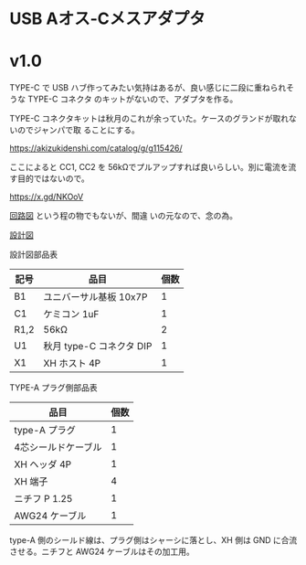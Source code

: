 # USB Aオス-Cメスアダプタ

# v1.0

TYPE-C で USB ハブ作ってみたい気持はあるが、良い感じに二段に重ねられそうな TYPE-C コネクタ
のキットがないので、アダプタを作る。

TYPE-C コネクタキットは秋月のこれが余っていた。ケースのグランドが取れないのでジャンパで取
ることにする。

https://akizukidenshi.com/catalog/g/g115426/

ここによると CC1, CC2 を 56kΩでプルアップすれば良いらしい。別に電流を流す目的ではないので。

https://x.gd/NKOoV

[回路図](./kicad/AosuCmesuAdaptor1.0/AosuCmesuAdaptor1.0.pdf) という程の物でもないが、間違
いの元なので、念の為。

[設計図](./librecad/AosuCmesuAdaptor1.0.pdf)

設計図部品表

| 記号 | 品目 | 個数 |
| ---  | ---  | ---  |
| B1   | ユニバーサル基板 10x7P | 1 |
| C1   | ケミコン 1uF           | 1 |
| R1,2 | 56kΩ                  | 2 |
| U1   | 秋月 type-C コネクタ DIP | 1 |
| X1   | XH ホスト 4P             | 1 |

TYPE-A プラグ側部品表

| 品目 | 個数 |
| ---  | ---  |
| type-A プラグ | 1 |
| 4芯シールドケーブル | 1 |
| XH ヘッダ 4P        | 1 |
| XH 端子             | 4 |
| ニチフ P 1.25       | 1 |
| AWG24 ケーブル      | 1 |

type-A 側のシールド線は、プラグ側はシャーシに落とし、XH 側は GND に合流させる。ニチフと
AWG24 ケーブルはその加工用。
